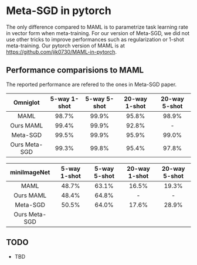 # Meta-SGD in pytorch

The only difference compared to MAML is to parametrize task learning rate in vector form when meta-training.
For our version of Meta-SGD, we did not use other tricks to improve performances such as regularization or 1-shot meta-training.
Our pytorch version of MAML is at https://github.com/jik0730/MAML-in-pytorch.

## Performance comparisions to MAML

The reported performance are refered to the ones in Meta-SGD paper.

|    Omniglot   | 5-way 1-shot | 5-way 5-shot | 20-way 1-shot | 20-way 5-shot |
|:-------------:|:------------:|:------------:|:-------------:|:-------------:|
|      MAML     |     98.7%    |     99.9%    |     95.8%     |     98.9%     |
|   Ours MAML   |     99.4%    |     99.9%    |     92.8%     |       -       |
|    Meta-SGD   |     99.5%    |     99.9%    |     95.9%     |     99.0%     |
| Ours Meta-SGD |     99.3%    |     99.8%    |     95.4%     |     97.8%     |

|  miniImageNet | 5-way 1-shot | 5-way 5-shot | 20-way 1-shot | 20-way 5-shot |
|:-------------:|:------------:|:------------:|:-------------:|:-------------:|
|      MAML     |     48.7%    |     63.1%    |     16.5%     |     19.3%     |
|   Ours MAML   |     48.4%    |     64.8%    |       -       |       -       |
|    Meta-SGD   |     50.5%    |     64.0%    |     17.6%     |     28.9%     |
| Ours Meta-SGD |              |              |               |               |

## TODO
- TBD